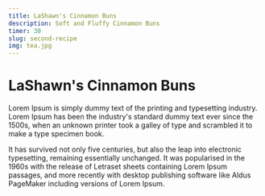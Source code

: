 ```yaml
---
title: LaShawn's Cinnamon Buns
description: Soft and Fluffy Cinnamon Buns
timer: 30
slug: second-recipe
img: tea.jpg
---
```


# LaShawn's Cinnamon Buns

Lorem Ipsum is simply dummy text of the printing and typesetting industry. Lorem Ipsum has been the industry's standard dummy text ever since the 1500s, when an unknown printer took a galley of type and scrambled it to make a type specimen book. 

It has survived not only five centuries, but also the leap into electronic typesetting, remaining essentially unchanged. It was popularised in the 1960s with the release of Letraset sheets containing Lorem Ipsum passages, and more recently with desktop publishing software like Aldus PageMaker including versions of Lorem Ipsum.